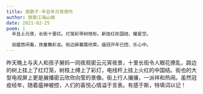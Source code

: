```yaml
---
title: 南歌子·辛丑年元宵夜吟
author: 放歌江海山阙
date: 2021-02-25
poem: |
  辛丑上元夜，长街十里红。灯笼彩带树枝彤。新挂红彤国结、耀星空。

  翁媪悠闲看，孩童舞彩龙。街边屏幕展欣荣。瘟冠开年已控、乐心中。
---
```


昨天晚上与夫人和孩子舅妈一同夜观密云元宵夜景，十里长街令人眼花撩乱，路边的树上挂上了红灯笼，树枝上缚上了彩灯，电线杆上挂上火红的中国结。街也的大型电视屏上更是展播密云欣欣向莹的景像。街上行人攘攘，一派祥和热闹。虽然冠疫经年，随着瘟神被控，人们的喜悦心情溢于言表。有感于斯，特填词以记！
